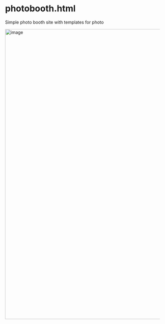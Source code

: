 # photobooth.html
Simple photo booth site with templates for photo

<img width="1919" height="944" alt="image" src="https://github.com/user-attachments/assets/abab5da4-1b62-454d-af7d-be8644541de2" />
